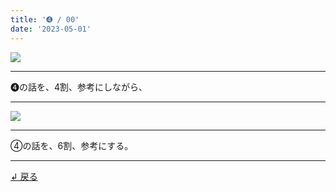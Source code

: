 ```yaml
---
title: '➍ / 00'
date: '2023-05-01'
---
```

![](/images/44_00.jpg)
***
➍の話を、4割、参考にしながら、
***
![](/images/44_00_.jpg)
***
④の話を、6割、参考にする。
***
[ ↲ 戻る ](/posts/44)
